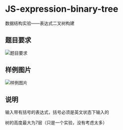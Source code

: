 # JS-expression-binary-tree
数据结构实验——表达式二叉树构建


## 题目要求
![题目要求](https://img-blog.csdnimg.cn/20201112154734546.png#pic_center)

## 样例图片
![样例图片](https://img-blog.csdnimg.cn/20201112155004988.png?x-oss-process=image/watermark,type_ZmFuZ3poZW5naGVpdGk,shadow_10,text_aHR0cHM6Ly9ibG9nLmNzZG4ubmV0L2xlb3dhaGFoYQ==,size_16,color_FFFFFF,t_70#pic_center)


## 说明
输入带有括号的表达式，括号必须是英文状态下输入的

树的高度最大为7层（只是一个实验，没有考虑太多）

